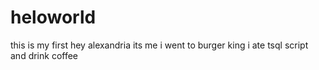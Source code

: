 # heloworld
this is my first
hey alexandria 
its me 
i went to burger king i ate tsql script and drink coffee
